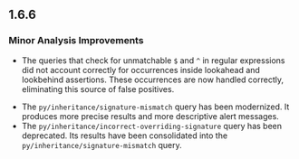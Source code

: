## 1.6.6

### Minor Analysis Improvements

- The queries that check for unmatchable `$` and `^` in regular expressions did not account correctly for occurrences inside lookahead and lookbehind assertions. These occurrences are now handled correctly, eliminating this source of false positives.
* The `py/inheritance/signature-mismatch` query has been modernized. It produces more precise results and more descriptive alert messages. 
* The `py/inheritance/incorrect-overriding-signature` query has been deprecated. Its results have been consolidated into the `py/inheritance/signature-mismatch` query.
